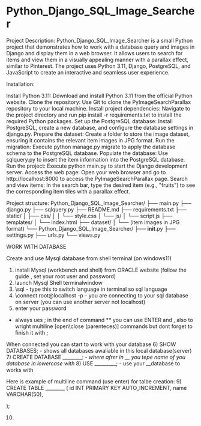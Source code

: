 # Python_Django_SQL_Image_Searcher

Project Description:
 Python_Django_SQL_Image_Searcher is a small Python project that demonstrates how to work with a database query and images in Django and display them in a web browser. 
 It allows users to search for items and view them in a visually appealing manner with a parallax effect, similar to Pinterest. 
 The project uses Python 3.11, Django, PostgreSQL, and JavaScript to create an interactive and seamless user experience.

Installation:

  Install Python 3.11: Download and install Python 3.11 from the official Python website.
  Clone the repository: Use Git to clone the PyImageSearchParallax repository to your local machine.
  Install project dependencies: Navigate to the project directory and run pip install -r requirements.txt to install the required Python packages.
  Set up the PostgreSQL database: Install PostgreSQL, create a new database, and configure the database settings in django.py.
  Prepare the dataset: Create a folder to store the image dataset, ensuring it contains the relevant item images in JPG format.
  Run the migration: Execute python manage.py migrate to apply the database schema to the PostgreSQL database.
  Populate the database: Use sqlquery.py to insert the item information into the PostgreSQL database.
  Run the project: Execute python main.py to start the Django development server.
  Access the web page: Open your web browser and go to http://localhost:8000 to access the PyImageSearchParallax page.
  Search and view items: In the search bar, type the desired item (e.g., "fruits") to see the corresponding item tiles with a parallax effect.

Project structure:
  Python_Django_SQL_Image_Searcher/
  ├── main.py
  ├── django.py
  ├── sqlquery.py
  ├── README.md
  ├── requirements.txt
  ├── static/
  │   ├── css/
  │   │   └── style.css
  │   └── js/
  │       └── script.js
  ├── templates/
  │   └── index.html
  ├── dataset/
  │   └── (item images in JPG format)
  └── Python_Django_SQL_Image_Searcher/
      ├── __init__.py
      ├── settings.py
      ├── urls.py
      └── views.py





WORK WITH DATABASE

  Create and use Mysql database from shell terminal (on windows11)

1) install Mysql (workbench and shell) from ORACLE website (follow the guide , set your root user and password)
2) launch Mysql Shell terminalwindow
3) \sql		- type this to switch language in terminal so sql language
4) \connect root@localhost -p		- you are connecting to your sql database on server (you can use another server not localhost)
5) enter your password


* always ues ; in the end of command
** you can use ENTER and , also to wright multiline [open\close (parenteces)] commands but dont forget to finish it with ;


When connected you can start to work with your database
6) SHOW DATABASES;		- shows all databases awaliable in this local database(server)
7) CREATE DATABASE _________;		- where afrer in __ you tepe name of you database in lowercase with_
8) USE _________;	- use your __database to works with


Here is example of multiline command (use enter) for talbe creation:
9) CREATE TABLE ________ (
	id INT PRIMARY KEY AUTO_INCREMENT,
	name VARCHAR(50),
	
);

10) 
